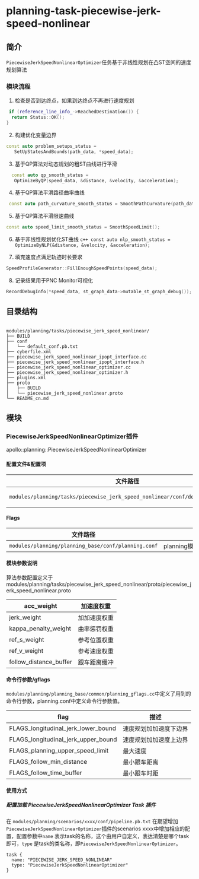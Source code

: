 planning-task-piecewise-jerk-speed-nonlinear
============

## 简介

`PiecewiseJerkSpeedNonlinearOptimizer`任务基于非线性规划在凸ST空间的速度规划算法
### 模块流程

1. 检查是否到达终点，如果到达终点不再进行速度规划
  ```c++
   if (reference_line_info_->ReachedDestination()) {
    return Status::OK();
  }
  ```
  2. 构建优化变量边界
   ```c++
   const auto problem_setups_status =
      SetUpStatesAndBounds(path_data, *speed_data);
   ```
  3. 基于QP算法对动态规划的粗ST曲线进行平滑
   ```c++
     const auto qp_smooth_status =
      OptimizeByQP(speed_data, &distance, &velocity, &acceleration);
   ```
  4.  基于QP算法平滑路径曲率曲线
  ```c++
   const auto path_curvature_smooth_status = SmoothPathCurvature(path_data);
   ```
   5. 基于QP算法平滑限速曲线
   ```c++
   const auto speed_limit_smooth_status = SmoothSpeedLimit();
   ```
   6. 基于非线性规划优化ST曲线
    ```c++
      const auto nlp_smooth_status =
          OptimizeByNLP(&distance, &velocity, &acceleration);
    ```
  
  7. 填充速度点满足轨迹时长要求
  ```c++
  SpeedProfileGenerator::FillEnoughSpeedPoints(speed_data);
  ```
  8. 记录结果用于PNC Monitor可视化
  ```c++
  RecordDebugInfo(*speed_data, st_graph_data->mutable_st_graph_debug());
  ```
  
## 目录结构

```shell

modules/planning/tasks/piecewise_jerk_speed_nonlinear/
├── BUILD
├── conf
│   └── default_conf.pb.txt
├── cyberfile.xml
├── piecewise_jerk_speed_nonlinear_ipopt_interface.cc
├── piecewise_jerk_speed_nonlinear_ipopt_interface.h
├── piecewise_jerk_speed_nonlinear_optimizer.cc
├── piecewise_jerk_speed_nonlinear_optimizer.h
├── plugins.xml
├── proto
│   ├── BUILD
│   └── piecewise_jerk_speed_nonlinear.proto
└── README_cn.md

```

## 模块

### PiecewiseJerkSpeedNonlinearOptimizer插件

apollo::planning::PiecewiseJerkSpeedNonlinearOptimizer

#### 配置文件&配置项
| 文件路径 | 类型/结构 | <div style="width: 300pt">说明</div> |
| ---- | ---- | ---- |
| `modules/planning/tasks/piecewise_jerk_speed_nonlinear/conf/default_conf.pb.txt` | apollo::planning::PiecewiseJerkNonlinearSpeedOptimizerConfig | PiecewiseJerkNonlinearSpeedOptimizer的默认配置文件 |

#### Flags

| 文件路径                                            |  <div style="width: 300pt">说明</div> |
| --------------------------------------------------- |  ------------------------------------ |
| `modules/planning/planning_base/conf/planning.conf` |  planning模块的flag配置文件           |

#### 模块参数说明
  
   算法参数配置定义于modules/planning/tasks/piecewise_jerk_speed_nonlinear/proto/piecewise_jerk_speed_nonlinear.proto
   
   | acc_weight             | 加速度权重   |
   | ---------------------- | ------------ |
   | jerk_weight            | 加加速度权重 |
   | kappa_penalty_weight   | 曲率惩罚权重 |
   | ref_s_weight           | 参考位置权重 |
   | ref_v_weight           | 参考速度权重 |
   | follow_distance_buffer | 跟车距离缓冲 |

#### 命令行参数/gflags
  `modules/planning/planning_base/common/planning_gflags.cc`中定义了用到的命令行参数，planning.conf中定义命令行参数值。

  | flag | 描述 |
  |  ---- | ---- |
  |  FLAGS_longitudinal_jerk_lower_bound | 速度规划加加速度下边界 |
  |  FLAGS_longitudinal_jerk_upper_bound | 速度规划加加速度上边界 |
  |  FLAGS_planning_upper_speed_limit | 最大速度 |
  |  FLAGS_follow_min_distance | 最小跟车距离 |
  |  FLAGS_follow_time_buffer | 最小跟车时距 |

#### 使用方式

##### 配置加载 PiecewiseJerkSpeedNonlinearOptimizer Task 插件

在 `modules/planning/scenarios/xxxx/conf/pipeline.pb.txt` 在期望增加`PiecewiseJerkSpeedNonlinearOptimizer`插件的scenarios xxxx中增加相应的配置，配置参数中`name` 表示task的名称，这个由用户自定义，表达清楚是哪个task即可，`type` 是task的类名称，即`PiecewiseJerkSpeedNonlinearOptimizer`。
```
task {
  name: "PIECEWISE_JERK_SPEED_NONLINEAR"
  type: "PiecewiseJerkSpeedNonlinearOptimizer"
}
  ```